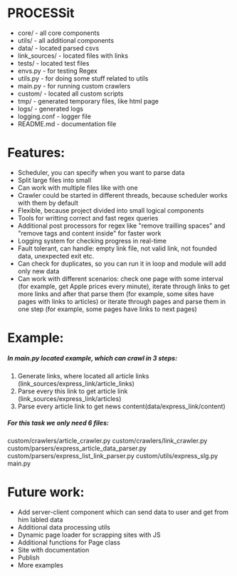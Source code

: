 # PROCESSit

- core/ - all core components
- utils/ - all additional components
- data/ - located parsed csvs
- link_sources/ - located files with links
- tests/ - located test files
- envs.py - for testing Regex
- utils.py - for doing some stuff related to utils
- main.py - for running custom crawlers
- custom/ - located all custom scripts
- tmp/ - generated temporary files, like html page
- logs/ - generated logs
- logging.conf - logger file
- README.md - documentation file

# Features:
- Scheduler, you can specify when you want to parse data
- Split large files into small
- Can work with multiple files like with one
- Crawler could be started in different threads, because scheduler works with them by default
- Flexible, because project divided into small logical components
- Tools for writting correct and fast regex queries
- Additional post processors for regex like "remove trailling spaces" and "remove tags and content inside" for faster work
- Logging system for checking progress in real-time
- Fault tolerant, can handle: empty link file, not valid link, not founded data, unexpected exit etc.
- Can check for duplicates, so you can run it in loop and module will add only new data
- Can work with different scenarios: check one page with some interval (for example, get Apple prices every minute), iterate through links to get more links and after that parse them (for example, some sites have pages with links to articles) or iterate through pages and parse them in one step (for example, some pages have links to next pages)

# Example:
##### In main.py located example, which can crawl in 3 steps:
1) Generate links, where located all article links (link_sources/express_link/article_links)
2) Parse every this link to get article link (link_sources/express_link/articles)
3) Parse every article link to get news content(data/express_link/content)

##### For this task we only need 6 files:
custom/crawlers/article_crawler.py
custom/crawlers/link_crawler.py
custom/parsers/express_article_data_parser.py
custom/parsers/express_list_link_parser.py
custom/utils/express_slg.py
main.py

# Future work:
- Add server-client component which can send data to user and get from him labled data
- Additional data processing utils
- Dynamic page loader for scrapping sites with JS
- Additional functions for Page class
- Site with documentation
- Publish
- More examples
